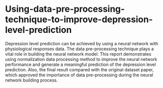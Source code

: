 # Using-data-pre-processing-technique-to-improve-depression-level-prediction
Depression level prediction can be achieved by using a neural network with physiological responses data. The data pre-processing technique plays a vital role in building the neural network model. This report demonstrates using normalization data processing method to improve the neural network performance and generate a meaningful prediction of the depression level prediction. Also, the final result compared with the original dataset paper, which approved the importance of data pre-processing during the neural network building process.  
